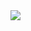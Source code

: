 <img src="https://capsule-render.vercel.app/api?type=waving&color=auto&height=200&section=header&text=Keehwan&fontSize=90" />
